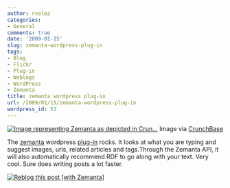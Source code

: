 ```yaml
---
author: rvelez
categories:
- General
comments: true
date: '2009-01-15'
slug: zemanta-wordpress-plug-in
tags:
- Blog
- Flickr
- Plug-in
- Weblogs
- WordPress
- Zemanta
title: zemanta wordpress plug-in
url: /2009/01/15/zemanta-wordpress-plug-in
wordpress_id: 53
---
```






[![Image representing Zemanta as depicted in Crun...](http://www.crunchbase.com/assets/images/resized/0001/6433/16433v1-max-450x450.png)](http://www.crunchbase.com/company/zemanta)
    Image via [CrunchBase](http://www.crunchbase.com)





The [zemanta](http://www.zemanta.com) wordpress [plug-in](http://en.wikipedia.org/wiki/Plug-in_%28computing%29) rocks. It looks at what you are typing and suggest images, urls, related articles and tags.Through the Zemanta API, it will also automatically recommend RDF to go along with your text. Very cool. Sure does writing posts a lot faster.


[![Reblog this post [with Zemanta]](http://img.zemanta.com/reblog_e.png?x-id=aaa58df8-89ea-4b89-a630-7d8f1c572253)](http://reblog.zemanta.com/zemified/aaa58df8-89ea-4b89-a630-7d8f1c572253/)
